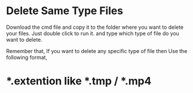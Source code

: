 # Delete Same Type Files

Download the cmd file and copy it to the folder where you want to delete your files. Just double click to run it. and type which type of file do you want to delete.

Remember that,
If you want to delete any specific type of file then
Use the following format,

# *.extention like *.tmp / *.mp4
